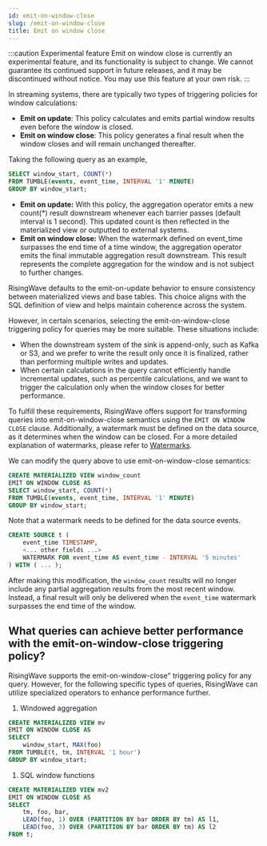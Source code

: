 ```yaml
---
id: emit-on-window-close
slug: /emit-on-window-close
title: Emit on window close
---
```


:::caution Experimental feature
Emit on window close is currently an experimental feature, and its functionality is subject to change. We cannot guarantee its continued support in future releases, and it may be discontinued without notice. You may use this feature at your own risk.
:::

In streaming systems, there are typically two types of triggering policies for window calculations:

- **Emit on update**: This policy calculates and emits partial window results even before the window is closed.
- **Emit on window close**: This policy generates a final result when the window closes and will remain unchanged thereafter.

Taking the following query as an example,

```sql
SELECT window_start, COUNT(*)
FROM TUMBLE(events, event_time, INTERVAL '1' MINUTE)
GROUP BY window_start;
```

- **Emit on update:** With this policy, the aggregation operator emits a new count(*) result downstream whenever each barrier passes (default interval is 1 second). This updated count is then reflected in the materialized view or outputted to external systems.
- **Emit on window close:** When the watermark defined on event_time surpasses the end time of a time window, the aggregation operator emits the final immutable aggregation result downstream. This result represents the complete aggregation for the window and is not subject to further changes.

RisingWave defaults to the emit-on-update behavior to ensure consistency between materialized views and base tables. This choice aligns with the SQL definition of view and helps maintain coherence across the system.

However, in certain scenarios, selecting the emit-on-window-close triggering policy for queries may be more suitable. These situations include:

- When the downstream system of the sink is append-only, such as Kafka or S3, and we prefer to write the result only once it is finalized, rather than performing multiple writes and updates.
- When certain calculations in the query cannot efficiently handle incremental updates, such as percentile calculations, and we want to trigger the calculation only when the window closes for better performance.

To fulfill these requirements, RisingWave offers support for transforming queries into emit-on-window-close semantics using the `EMIT ON WINDOW CLOSE` clause. Additionally, a watermark must be defined on the data source, as it determines when the window can be closed. For a more detailed explanation of watermarks, please refer to [Watermarks](/transform/watermarks.md).

We can modify the query above to use emit-on-window-close semantics:

```sql
CREATE MATERIALIZED VIEW window_count
EMIT ON WINDOW CLOSE AS
SELECT window_start, COUNT(*)
FROM TUMBLE(events, event_time, INTERVAL '1' MINUTE)
GROUP BY window_start;
```

Note that a watermark needs to be defined for the data source events.

```sql
CREATE SOURCE t (
    event_time TIMESTAMP,
    <... other fields ...>
    WATERMARK FOR event_time AS event_time - INTERVAL '5 minutes'
) WITH ( ... );
```

After making this modification, the `window_count` results will no longer include any partial aggregation results from the most recent window. Instead, a final result will only be delivered when the `event_time` watermark surpasses the end time of the window.

## What queries can achieve better performance with the emit-on-window-close triggering policy?

RisingWave supports the emit-on-window-close" triggering policy for any query. However, for the following specific types of queries, RisingWave can utilize specialized operators to enhance performance further.

1. Windowed aggregation

```sql
CREATE MATERIALIZED VIEW mv
EMIT ON WINDOW CLOSE AS
SELECT
    window_start, MAX(foo)
FROM TUMBLE(t, tm, INTERVAL '1 hour')
GROUP BY window_start;
```

1. SQL window functions

```sql
CREATE MATERIALIZED VIEW mv2
EMIT ON WINDOW CLOSE AS
SELECT
    tm, foo, bar,
    LEAD(foo, 1) OVER (PARTITION BY bar ORDER BY tm) AS l1,
    LEAD(foo, 3) OVER (PARTITION BY bar ORDER BY tm) AS l2
FROM t;
```
